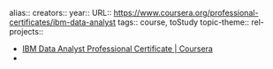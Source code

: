 alias::
creators::
year::
URL:: https://www.coursera.org/professional-certificates/ibm-data-analyst
tags:: course, toStudy
topic-theme::
rel-projects::


- [IBM Data Analyst Professional Certificate | Coursera](https://www.coursera.org/professional-certificates/ibm-data-analyst)
-
